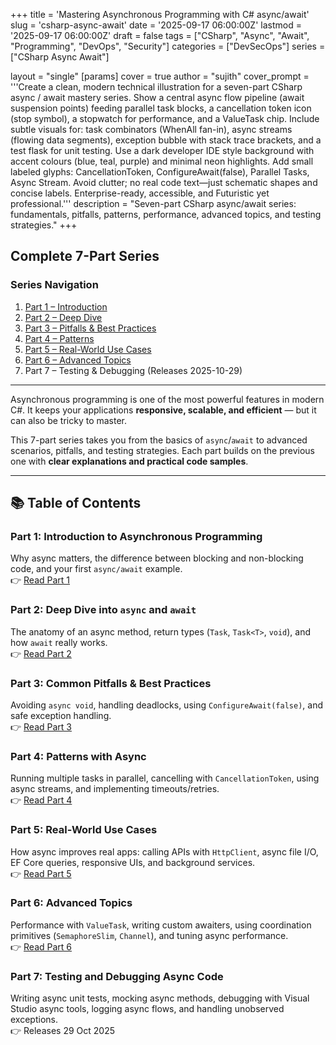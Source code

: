 +++
title = 'Mastering Asynchronous Programming with C# async/await'
slug = 'csharp-async-await'
date = '2025-09-17 06:00:00Z'
lastmod = '2025-09-17 06:00:00Z'
draft = false
tags = ["CSharp", "Async", "Await", "Programming", "DevOps", "Security"]
categories = ["DevSecOps"]
series = ["CSharp Async Await"]

layout = "single"
[params]
    cover = true
    author = "sujith"
  cover_prompt = '''Create a clean, modern technical illustration for a seven-part CSharp async / await mastery series.
Show a central async flow pipeline (await suspension points) feeding parallel task blocks, a cancellation token icon (stop symbol), a stopwatch for performance, and a ValueTask chip.
Include subtle visuals for: task combinators (WhenAll fan-in), async streams (flowing data segments), exception bubble with stack trace brackets, and a test flask for unit testing.
Use a dark developer IDE style background with accent colours (blue, teal, purple) and minimal neon highlights.
Add small labeled glyphs: CancellationToken, ConfigureAwait(false), Parallel Tasks, Async Stream.
Avoid clutter; no real code text—just schematic shapes and concise labels. Enterprise-ready, accessible, and Futuristic yet professional.'''
description = "Seven-part CSharp async/await series: fundamentals, pitfalls, patterns, performance, advanced topics, and testing strategies."
+++

## Complete 7-Part Series

### Series Navigation

1. [Part 1 – Introduction](/posts/2025/09/csharp-async-await-part1/)
2. [Part 2 – Deep Dive](/posts/2025/09/csharp-async-await-part2/)
3. [Part 3 – Pitfalls & Best Practices](/posts/2025/10/csharp-async-await-part3/)
4. [Part 4 – Patterns](/posts/2025/10/csharp-async-await-part4/)
5. [Part 5 – Real-World Use Cases](/posts/2025/10/csharp-async-await-part5/)
6. [Part 6 – Advanced Topics](/posts/2025/10/csharp-async-await-part6/)
7. Part 7 – Testing & Debugging (Releases 2025-10-29)

---

Asynchronous programming is one of the most powerful features in modern C#. It keeps your applications **responsive, scalable, and efficient** — but it can also be tricky to master.  

This 7-part series takes you from the basics of `async`/`await` to advanced scenarios, pitfalls, and testing strategies. Each part builds on the previous one with **clear explanations and practical code samples**.

---

## 📚 Table of Contents

### **Part 1: Introduction to Asynchronous Programming**

Why async matters, the difference between blocking and non-blocking code, and your first `async/await` example.  
👉 [Read Part 1](./part1.md)

### **Part 2: Deep Dive into `async` and `await`**

The anatomy of an async method, return types (`Task`, `Task<T>`, `void`), and how `await` really works.  
👉 [Read Part 2](./part2.md)

### **Part 3: Common Pitfalls & Best Practices**

Avoiding `async void`, handling deadlocks, using `ConfigureAwait(false)`, and safe exception handling.  
👉 [Read Part 3](./part3.md)

### **Part 4: Patterns with Async**

Running multiple tasks in parallel, cancelling with `CancellationToken`, using async streams, and implementing timeouts/retries.  
👉 [Read Part 4](./part4.md)

### **Part 5: Real-World Use Cases**

How async improves real apps: calling APIs with `HttpClient`, async file I/O, EF Core queries, responsive UIs, and background services.  
👉 [Read Part 5](./part5.md)

### **Part 6: Advanced Topics**

Performance with `ValueTask`, writing custom awaiters, using coordination primitives (`SemaphoreSlim`, `Channel`), and tuning async performance.  
👉 [Read Part 6](./part6.md)

### **Part 7: Testing and Debugging Async Code**

Writing async unit tests, mocking async methods, debugging with Visual Studio async tools, logging async flows, and handling unobserved exceptions.  
👉 Releases 29 Oct 2025
